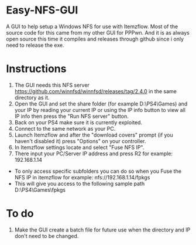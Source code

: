 # Easy-NFS-GUI
A GUI to help setup a Windows NFS for use with Itemzflow.
Most of the source code for this came from my other GUI for PPPwn. 
And it is as always open source this time it compiles and releases through github since i only need to release the exe.

# Instructions  
1. The GUI needs this NFS server https://github.com/winnfsd/winnfsd/releases/tag/2.4.0 in the same directory as it. 
2. Open the GUI and set the share folder (for example D:\PS4\Games) and your IP by reading your current IP or using the IP info button to view all IP info then press the "Run NFS server" button. 
3. Back on your PS4 make sure it is currently exploited.
4. Connect to the same network as your PC.
5. Launch Itemzflow and after the "download covers" prompt (if you haven't disabled it) press "Options" on your controller.
6. In Itemzflow settings locate and select "Fuse NFS IP".
7. There input your PC/Server IP address and press R2 for example: 192.168.1.14
* To only access specific subfolders you can do so when you Fuse the NFS IP in itemzflow for example: nfs://192.168.1.14/fpkgs
* This will give you access to the following sample path D:\PS4\Games\fpkgs

# To do 
1. Make the GUI create a batch file for future use when the directory and IP don't need to be changed.